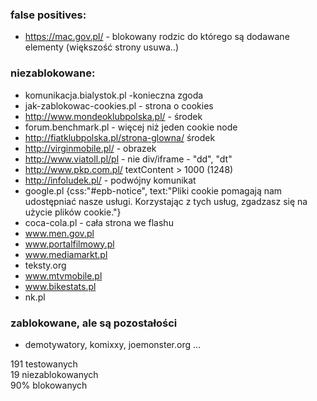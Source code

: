 ###  false positives:  ###
- https://mac.gov.pl/ - blokowany rodzic do którego są dodawane elementy (większość strony usuwa..)

### niezablokowane: ###
- komunikacja.bialystok.pl -konieczna zgoda
- jak-zablokowac-cookies.pl - strona o cookies
- http://www.mondeoklubpolska.pl/ - środek
- forum.benchmark.pl - więcej niż jeden cookie node
- http://fiatklubpolska.pl/strona-glowna/ środek
- http://virginmobile.pl/ - obrazek
- http://www.viatoll.pl/pl - nie div/iframe - "dd", "dt"
- http://www.pkp.com.pl/ textContent > 1000 (1248)
- http://infoludek.pl/ - podwójny komunikat
- google.pl {css:"#epb-notice", text:"Pliki cookie pomagają nam udostępniać nasze usługi. Korzystając z tych usług, zgadzasz się na użycie plików cookie."}
- coca-cola.pl - cała strona we flashu
- www.men.gov.pl
- www.portalfilmowy.pl
- www.mediamarkt.pl
- teksty.org
- www.mtvmobile.pl
- www.bikestats.pl
- nk.pl

### zablokowane, ale są pozostałości ###
- demotywatory, komixxy, joemonster.org ...

191 testowanych <br>
19 niezablokowanych <br>
90% blokowanych <br>

